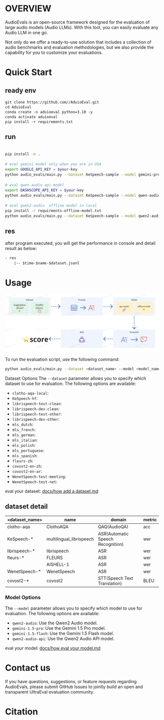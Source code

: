 
# OVERVIEW

AudioEvals is an open-source framework designed for the evaluation of large audio models (Audio LLMs).
With this tool, you can easily evaluate any Audio LLM in one go.

Not only do we offer a ready-to-use solution that includes a collection of 
audio benchmarks and evaluation methodologies, but we also provide the capability for 
you to customize your evaluations.


# Quick Start

## ready env
```shell
git clone https://github.com//AduioEval.git
cd AduioEval
conda create -n aduioeval python=3.10 -y
conda activate aduioeval
pip install -r requirements.txt
```

## run
```bash

pip install -e .

# eval gemini model only when you are in USA
export GOOGLE_API_KEY = $your-key
python audio_evals/main.py --dataset KeSpeech-sample --model gemini-pro

# eval qwen-audio api model
export DASHSCOPE_API_KEY = $your-key
python audio_evals/main.py --dataset KeSpeech-sample --model qwen-audio 

# eval qwen2-audio  offline model in local
pip install -r requirments-offline-model.txt
python audio_evals/main.py --dataset KeSpeech-sample --model qwen2-audio
```

## res

after program executed, you will get the performance in console and detail result as below:

```txt
- res
    |-- $time-$name-$dataset.jsonl
```


# Usage

![assets/img_1.png](assets/img_1.png)

To run the evaluation script, use the following command:

```bash
python audio_evals/main.py --dataset <dataset_name> --model <model_name>
```

Dataset Options
The `--dataset` parameter allows you to specify which dataset to use for evaluation. The following options are available:

- `clotho-aqa-local`: 
- `KeSpeech-hf`:
- `librispeech-test-clean`: 
- `librispeech-dev-clean`: 
- `librispeech-test-other`: 
- `librispeech-dev-other`: 
- `mls_dutch`: 
- `mls_french`: 
- `mls_german`:
- `mls_italian`:
- `mls_polish`:
- `mls_portuguese`:
- `mls_spanish`:
- `fleurs-zh`: 
- `covost2-en-zh`:
- `covost2-en-ar`:
- `WenetSpeech-test-meeting`:
- `WenetSpeech-test-net`:

eval your dataset: [docs/how add a dataset.md](docs%2Fhow%20add%20a%20dataset.md)

## dataset detail
| <dataset_name> | name                     | domain                            | metric |
|----------------|--------------------------|-----------------------------------|--------|
| clotho-aqa     | ClothoAQA                | QAQ(AudioQA)                      | acc    |
| KeSpeech-*     | multilingual_librispeech | ASR(Automatic Speech Recognition) | wer    |
| librispeech-*  | librispeech              | ASR                               | wer    |
| fleurs-*       | FLEURS                   | ASR                               | wer    |
|                | AISHELL-1                | ASR                               | wer    |
| WenetSpeech-*  | WenetSpeech              | ASR                               | wer    |
| covost2-*      | covost2                  | STT(Speech Text Translation)      | BLEU   |


### Model Options

The `--model` parameter allows you to specify which model to use for evaluation. The following options are available:

- `qwen2-audio`: Use the Qwen2 Audio model.
- `gemini-1.5-pro`: Use the Gemini 1.5 Pro model.
- `gemini-1.5-flash`: Use the Gemini 1.5 Flash model.
- `qwen2-audio-api`: Use the Qwen2 Audio API model.

eval your model: [docs/how eval your model.md](docs%2Fhow%20eval%20your%20model.md)

# Contact us
If you have questions, suggestions, or feature requests regarding AudioEvals, please submit GitHub Issues to jointly build an open and transparent UltraEval evaluation community.


# Citation

